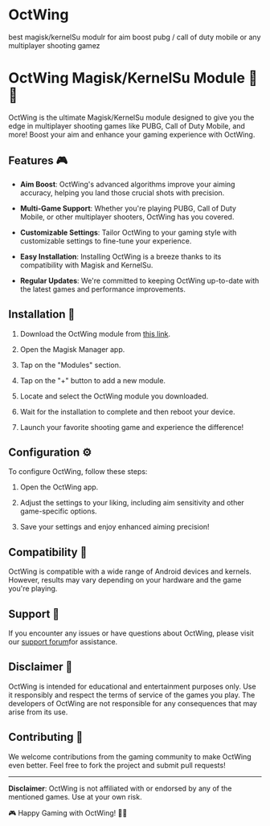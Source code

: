 # OctWing
best magisk/kernelSu modulr for aim boost pubg / call of duty mobile or any multiplayer shooting gamez


# OctWing Magisk/KernelSu Module 🚀🔥

OctWing is the ultimate Magisk/KernelSu module designed to give you the edge in multiplayer shooting games like PUBG, Call of Duty Mobile, and more! Boost your aim and enhance your gaming experience with OctWing.

## Features 🎮

- **Aim Boost**: OctWing's advanced algorithms improve your aiming accuracy, helping you land those crucial shots with precision.

- **Multi-Game Support**: Whether you're playing PUBG, Call of Duty Mobile, or other multiplayer shooters, OctWing has you covered.

- **Customizable Settings**: Tailor OctWing to your gaming style with customizable settings to fine-tune your experience.

- **Easy Installation**: Installing OctWing is a breeze thanks to its compatibility with Magisk and KernelSu.

- **Regular Updates**: We're committed to keeping OctWing up-to-date with the latest games and performance improvements.

## Installation 📲

1. Download the OctWing module from [this link](https://www.pling.com/p/2075911/).

2. Open the Magisk Manager app.

3. Tap on the "Modules" section.

4. Tap on the "+" button to add a new module.

5. Locate and select the OctWing module you downloaded.

6. Wait for the installation to complete and then reboot your device.

7. Launch your favorite shooting game and experience the difference!

## Configuration ⚙️

To configure OctWing, follow these steps:

1. Open the OctWing app.

2. Adjust the settings to your liking, including aim sensitivity and other game-specific options.

3. Save your settings and enjoy enhanced aiming precision!

## Compatibility 📱

OctWing is compatible with a wide range of Android devices and kernels. However, results may vary depending on your hardware and the game you're playing.

## Support 💬

If you encounter any issues or have questions about OctWing, please visit our [support forum](https://t.me/godTspeed)for assistance.

## Disclaimer 🚫

OctWing is intended for educational and entertainment purposes only. Use it responsibly and respect the terms of service of the games you play. The developers of OctWing are not responsible for any consequences that may arise from its use.

## Contributing 🤝

We welcome contributions from the gaming community to make OctWing even better. Feel free to fork the project and submit pull requests!

---

**Disclaimer**: OctWing is not affiliated with or endorsed by any of the mentioned games. Use at your own risk.

🎮 Happy Gaming with OctWing! 🚀🔥
